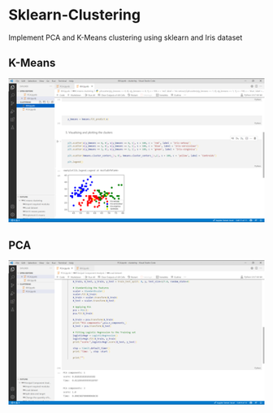 # Sklearn-Clustering
Implement PCA and K-Means clustering using sklearn and Iris dataset

## K-Means
![alt Kmeans](https://github.com/MOo207/Sklearn-Clustering/blob/master/screenshots/kmeans.png)

## PCA
![alt Kmeans](https://github.com/MOo207/Sklearn-Clustering/blob/master/screenshots/pca.png)
